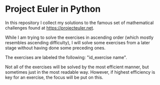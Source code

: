 # Project Euler in Python

In this repository I collect my solutions to the famous set of mathematical challenges found at https://projecteuler.net.

While I am trying to solve the exercises in ascending order (which mostly resembles ascending difficulty), I will solve some exercises from a later stage without having done some preceding ones.

The exercises are labeled the following: "id_exercise name".

Not all of the exercises will be solved by the most efficient manner, but sometimes just in the most readable way. However, if highest efficiency is key for an exercise, the focus will be put on this.
